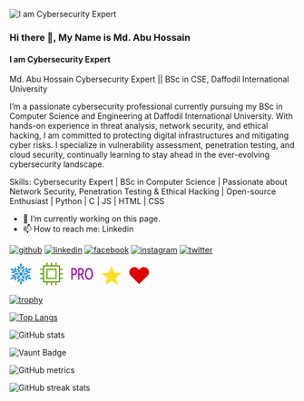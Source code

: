 ![I am Cybersecurity Expert](https://media.licdn.com/dms/image/v2/D5616AQHU620s832g4g/profile-displaybackgroundimage-shrink_350_1400/profile-displaybackgroundimage-shrink_350_1400/0/1726332770372?e=1734566400&v=beta&t=O1Oo_aHK92wDbY2wNucAAY-wJMUle5oXx6O-BQ0g3NY)

### Hi there 👋, My Name is Md. Abu Hossain
#### I am Cybersecurity Expert


Md. Abu Hossain
Cybersecurity Expert || BSc in CSE, Daffodil International University

I’m a passionate cybersecurity professional currently pursuing my BSc in Computer Science and Engineering at Daffodil International University. With hands-on experience in threat analysis, network security, and ethical hacking, I am committed to protecting digital infrastructures and mitigating cyber risks. I specialize in vulnerability assessment, penetration testing, and cloud security, continually learning to stay ahead in the ever-evolving cybersecurity landscape.

Skills: Cybersecurity Expert | BSc in Computer Science | Passionate about Network Security, Penetration Testing & Ethical Hacking | Open-source Enthusiast | Python | C | JS | HTML | CSS

- 🔭 I’m currently working on this page. 
- 📫 How to reach me: Linkedin 


[<img src='https://cdn.jsdelivr.net/npm/simple-icons@3.0.1/icons/github.svg' alt='github' height='40'>](https://github.com/Mdabuhossainashik)  [<img src='https://cdn.jsdelivr.net/npm/simple-icons@3.0.1/icons/linkedin.svg' alt='linkedin' height='40'>](https://www.linkedin.com/in/md-abu-hossain/)  [<img src='https://cdn.jsdelivr.net/npm/simple-icons@3.0.1/icons/facebook.svg' alt='facebook' height='40'>](https://www.facebook.com/md.abuhossain.ashik)  [<img src='https://cdn.jsdelivr.net/npm/simple-icons@3.0.1/icons/instagram.svg' alt='instagram' height='40'>](https://www.instagram.com/mdabuhossainashik/)  [<img src='https://cdn.jsdelivr.net/npm/simple-icons@3.0.1/icons/twitter.svg' alt='twitter' height='40'>](https://twitter.com/abuhossainashik)  

<a href='https://archiveprogram.github.com/'><img src='https://raw.githubusercontent.com/acervenky/animated-github-badges/master/assets/acbadge.gif' width='40' height='40'></a> <a href='https://docs.github.com/en/developers'><img src='https://raw.githubusercontent.com/acervenky/animated-github-badges/master/assets/devbadge.gif' width='40' height='40'></a> <a href='https://github.com/pricing'><img src='https://raw.githubusercontent.com/acervenky/animated-github-badges/master/assets/pro.gif' width='40' height='40'></a> <a href='https://stars.github.com/'><img src='https://raw.githubusercontent.com/acervenky/animated-github-badges/master/assets/starbadge.gif' width='35' height='35'></a> <a href='https://docs.github.com/en/github/supporting-the-open-source-community-with-github-sponsors'><img src='https://raw.githubusercontent.com/acervenky/animated-github-badges/master/assets/sponsorbadge.gif' width='35' height='35'></a> 

[![trophy](https://github-profile-trophy.vercel.app/?username=Mdabuhossainashik)](https://github.com/ryo-ma/github-profile-trophy)

[![Top Langs](https://github-readme-stats.vercel.app/api/top-langs/?username=Mdabuhossainashik)](https://github.com/anuraghazra/github-readme-stats)

![GitHub stats](https://github-readme-stats.vercel.app/api?username=Mdabuhossainashik&show_icons=true&count_private=true)  

![Vaunt Badge](https://api.vaunt.dev/v1/github/entities/Mdabuhossainashik/contributions?format=svg&private=true)  

![GitHub metrics](https://metrics.lecoq.io/Mdabuhossainashik)  

![GitHub streak stats](https://streak-stats.demolab.com/?user=Mdabuhossainashik)  

